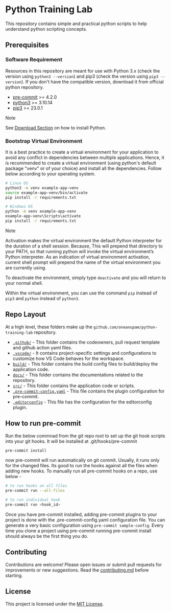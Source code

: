 # Python Training Lab

This repository contains simple and practical python scripts to help understand python scripting concepts.

## Prerequisites

### Software Requirement
Resources in this repository are meant for use with Python 3.x (check the version using `python3 --version`) and pip3 (check the version using `pip3 --version`). If you don't have the compatible version, download it from official python repository.

- [pre-commit](https://pre-commit.com/) >= 4.2.0
- [python3](https://www.python.org/downloads/) >= 3.10.14
- [pip3](https://pypi.org/project/pip/) >= 23.0.1

> [!NOTE]
> See [Download Section](https://www.python.org/downloads/) on how to install Python.

### Bootstrap Virtual Environment
It is a best practice to create a virtual environment for your application to avoid any conflict in dependencies between multiple applications. Hence, it is recommended to create a virtual environment (using python's default package "venv" or of your choice) and install all the dependencies. Follow below according to your operating system.

```bash
# Linux OS
python3 -m venv example-app-venv
source example-app-venv/bin/activate
pip install -r requirements.txt

# Windows OS
python -m venv example-app-venv
example-app-venv\Scripts\activate
pip install -r requirements.txt
```

> [!NOTE]
> Activation makes the virtual environment the default Python interpreter for the duration of a shell session. Because, This will prepend that directory to your PATH, so that running python will invoke the virtual environment’s Python interpreter. As an indication of virtual environment activation, current shell prompt will prepend the name of the virtual environment you are currently using.
>
> To deactivate the environment, simply type `deactivate` and you will return to your normal shell.
>
> Within the virtual environment, you can use the command `pip` instead of `pip3` and `python` instead of `python3`.

## Repo Layout
At a high level, these folders make up the `github.com/oneanupam/python-training-lab` repository.

- [`.github/`](./.github) - This folder contains the codeowners, pull request template and github action yaml files.
- [`.vscode/`](./.vscode) - It contains project-specific settings and configurations to customize how VS Code behaves for the workspace.
- [`build/`](./build) - This folder contains the build config files to build/deploy the application code.
- [`docs/`](./docs) - This folder contains the documentations related to the repository.
- [`src/`](./src) - This folder contains the application code or scripts.
- [`.pre-commit-config.yaml`](.pre-commit-config.yaml) - This file contains the plugin configuration for pre-commit.
- [`.editorconfig`](.editorconfig) - This file has the configuration for the editorconfig plugin.

## How to run pre-commit
Run the below commnad from the git repo root to set up the git hook scripts into your git hooks. It will be installed at .git/hooks/pre-commit

```bash
pre-commit install
```

now pre-commit will run automatically on git commit. Usually, it runs only for the changed files. Its good to run the hooks against all the files when adding new hooks. To manually run all pre-commit hooks on a repo, use below -

```bash
# to run hooks on all files
pre-commit run --all-files

# to run individual hook
pre-commit run <hook_id>
```

Once you have pre-commit installed, adding pre-commit plugins to your project is done with the .pre-commit-config.yaml configuration file. You can generate a very basic configuration using `pre-commit sample-config`. Every time you clone a project using pre-commit running pre-commit install should always be the first thing you do.

## Contributing

Contributions are welcome! Please open issues or submit pull requests for improvements or new suggestions. Read the [contributing.md](CONTRIBUTING.md) before starting.

## License

This project is licensed under the [MIT License](LICENSE).
